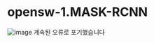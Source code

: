# opensw-1.MASK-RCNN
![image](https://github.com/nahyun0423/opensw-1.MASK-RCNN/assets/68987116/3e077882-6862-4419-8715-bd546ee42555)
계속된 오류로 포기했습니다 
